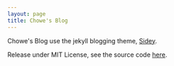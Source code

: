 ```yaml
---
layout: page
title: Chowe's Blog
---
```



Chowe's Blog use the jekyll blogging theme, [Sidey](https://github.com/ronv/sidey).

Release under MIT License, see the source code [here](https://github.com/Chowe911/clog).
